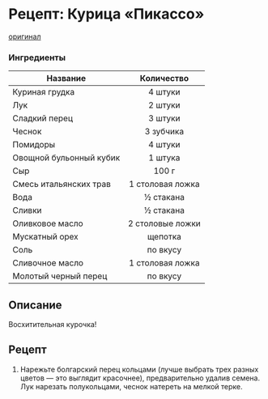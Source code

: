 # Рецепт: Курица «Пикассо»
[оригинал](https://eda.ru/recepty/osnovnye-blyuda/kurica-pikasso-25902)

### Ингредиенты
| Название        	| Количество  |
| -------------   	            |:-----------------:|
|Куриная грудка|4 штуки|
|Лук|2 штуки|
|Сладкий перец|3 штуки|
|Чеснок|3 зубчика|
|Помидоры|4 штуки|
|Овощной бульонный кубик|1 штука|
|Сыр|100 г|
|Смесь итальянских трав|1 столовая ложка|
|Вода|½ стакана|
|Сливки|½ стакана|
|Оливковое масло|2 столовые ложки|
|Мускатный орех|щепотка|
|Соль|по вкусу|
|Сливочное масло|1 столовая ложка|
|Молотый черный перец|по вкусу|

## Описание
Восхитительная курочка!

## Рецепт
1. Нарежьте болгарский перец кольцами (лучше выбрать трех разных цветов — это выглядит красочнее), предварительно удалив семена. Лук нарезать полукольцами, чеснок натереть на мелкой терке.
